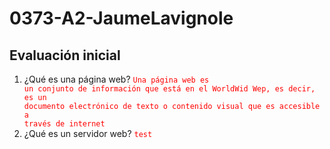 # 0373-A2-JaumeLavignole
## **Evaluación inicial**
1. ¿Qué es una página web?
   <code style="color : red">Una página web es un conjunto de información que está en el WorldWid Wep, es decir, es un documento electrónico de texto o contenido visual que es accesible a través de internet</code>
2. ¿Qué es un servidor web?
   <code style="color : red">test</code>
